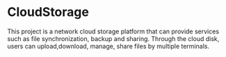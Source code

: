 # CloudStorage
This project is a network cloud storage platform that can provide services such as file synchronization, backup and sharing. Through the cloud disk, users can upload,download, manage, share files by multiple terminals.
